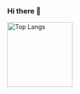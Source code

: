### Hi there 👋


<p align="left"> 
  <img alt="Top Langs" height="150px" src="https://github-readme-stats.vercel.app/api/top-langs/?username=rc-code-jp&layout=compact&count_private=true&show_icons=true&theme=onedark" />
</p>
